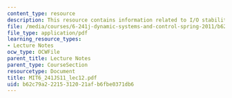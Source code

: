 ```yaml
---
content_type: resource
description: This resource contains information related to I/O stability.
file: /media/courses/6-241j-dynamic-systems-and-control-spring-2011/b62c79a22215312021afb6fbe0371db6_MIT6_241JS11_lec12.pdf
file_type: application/pdf
learning_resource_types:
- Lecture Notes
ocw_type: OCWFile
parent_title: Lecture Notes
parent_type: CourseSection
resourcetype: Document
title: MIT6_241JS11_lec12.pdf
uid: b62c79a2-2215-3120-21af-b6fbe0371db6
---
```

